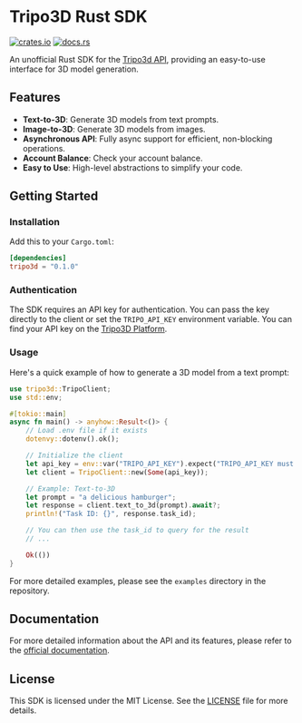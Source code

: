 # Tripo3D Rust SDK

[![crates.io](https://img.shields.io/crates/v/tripo3d.svg)](https://crates.io/crates/tripo3d)
[![docs.rs](https://docs.rs/tripo3d/badge.svg)](https://docs.rs/tripo3d)

An unofficial Rust SDK for the [Tripo3d API](https://platform.tripo3d.ai/documentation/guides/get_started), providing an easy-to-use interface for 3D model generation.

## Features

- **Text-to-3D**: Generate 3D models from text prompts.
- **Image-to-3D**: Generate 3D models from images.
- **Asynchronous API**: Fully async support for efficient, non-blocking operations.
- **Account Balance**: Check your account balance.
- **Easy to Use**: High-level abstractions to simplify your code.

## Getting Started

### Installation

Add this to your `Cargo.toml`:

```toml
[dependencies]
tripo3d = "0.1.0"
```

### Authentication

The SDK requires an API key for authentication. You can pass the key directly to the client or set the `TRIPO_API_KEY` environment variable. You can find your API key on the [Tripo3D Platform](https://platform.tripo3d.ai/account/api_keys).

### Usage

Here's a quick example of how to generate a 3D model from a text prompt:

```rust
use tripo3d::TripoClient;
use std::env;

#[tokio::main]
async fn main() -> anyhow::Result<()> {
    // Load .env file if it exists
    dotenvy::dotenv().ok();

    // Initialize the client
    let api_key = env::var("TRIPO_API_KEY").expect("TRIPO_API_KEY must be set");
    let client = TripoClient::new(Some(api_key));

    // Example: Text-to-3D
    let prompt = "a delicious hamburger";
    let response = client.text_to_3d(prompt).await?;
    println!("Task ID: {}", response.task_id);

    // You can then use the task_id to query for the result
    // ...

    Ok(())
}
```

For more detailed examples, please see the `examples` directory in the repository.

## Documentation

For more detailed information about the API and its features, please refer to the [official documentation](https://platform.tripo3d.ai/documentation/guides/get_started).

## License

This SDK is licensed under the MIT License. See the [LICENSE](LICENSE) file for more details. 